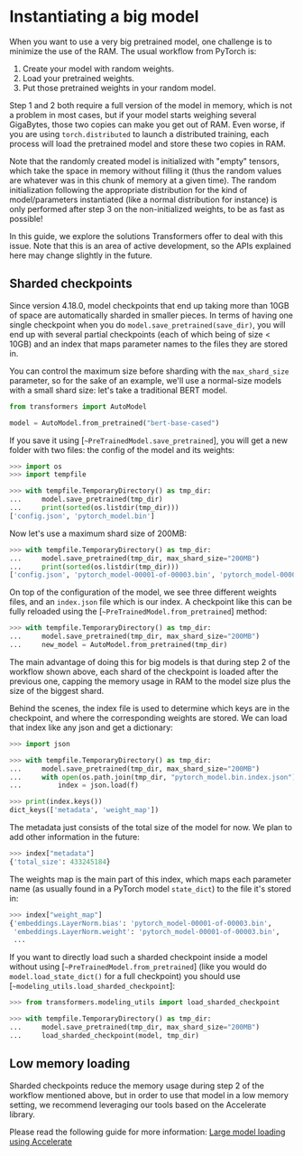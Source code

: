 <!--Copyright 2022 The HuggingFace Team. All rights reserved.

Licensed under the Apache License, Version 2.0 (the "License"); you may not use this file except in compliance with
the License. You may obtain a copy of the License at

http://www.apache.org/licenses/LICENSE-2.0

Unless required by applicable law or agreed to in writing, software distributed under the License is distributed on
an "AS IS" BASIS, WITHOUT WARRANTIES OR CONDITIONS OF ANY KIND, either express or implied. See the License for the
specific language governing permissions and limitations under the License.

⚠️ Note that this file is in Markdown but contain specific syntax for our doc-builder (similar to MDX) that may not be
rendered properly in your Markdown viewer.

-->

# Instantiating a big model

When you want to use a very big pretrained model, one challenge is to minimize the use of the RAM. The usual workflow
from PyTorch is:

1. Create your model with random weights.
2. Load your pretrained weights.
3. Put those pretrained weights in your random model.

Step 1 and 2 both require a full version of the model in memory, which is not a problem in most cases, but if your model starts weighing several GigaBytes, those two copies can make you get out of RAM. Even worse, if you are using `torch.distributed` to launch a distributed training, each process will load the pretrained model and store these two copies in RAM.

<Tip>

Note that the randomly created model is initialized with "empty" tensors, which take the space in memory without filling it (thus the random values are whatever was in this chunk of memory at a given time). The random initialization following the appropriate distribution for the kind of model/parameters instantiated (like a normal distribution for instance) is only performed after step 3 on the non-initialized weights, to be as fast as possible! 

</Tip>

In this guide, we explore the solutions Transformers offer to deal with this issue. Note that this is an area of active development, so the APIs explained here may change slightly in the future.

## Sharded checkpoints

Since version 4.18.0, model checkpoints that end up taking more than 10GB of space are automatically sharded in smaller pieces. In terms of having one single checkpoint when you do `model.save_pretrained(save_dir)`, you will end up with several partial checkpoints (each of which being of size < 10GB) and an index that maps parameter names to the files they are stored in.

You can control the maximum size before sharding with the `max_shard_size` parameter, so for the sake of an example, we'll use a normal-size models with a small shard size: let's take a traditional BERT model.

```py
from transformers import AutoModel

model = AutoModel.from_pretrained("bert-base-cased")
```

If you save it using [`~PreTrainedModel.save_pretrained`], you will get a new folder with two files: the config of the model and its weights:

```py
>>> import os
>>> import tempfile

>>> with tempfile.TemporaryDirectory() as tmp_dir:
...     model.save_pretrained(tmp_dir)
...     print(sorted(os.listdir(tmp_dir)))
['config.json', 'pytorch_model.bin']
```

Now let's use a maximum shard size of 200MB:

```py
>>> with tempfile.TemporaryDirectory() as tmp_dir:
...     model.save_pretrained(tmp_dir, max_shard_size="200MB")
...     print(sorted(os.listdir(tmp_dir)))
['config.json', 'pytorch_model-00001-of-00003.bin', 'pytorch_model-00002-of-00003.bin', 'pytorch_model-00003-of-00003.bin', 'pytorch_model.bin.index.json']
```

On top of the configuration of the model, we see three different weights files, and an `index.json` file which is our index. A checkpoint like this can be fully reloaded using the [`~PreTrainedModel.from_pretrained`] method:

```py
>>> with tempfile.TemporaryDirectory() as tmp_dir:
...     model.save_pretrained(tmp_dir, max_shard_size="200MB")
...     new_model = AutoModel.from_pretrained(tmp_dir)
```

The main advantage of doing this for big models is that during step 2 of the workflow shown above, each shard of the checkpoint is loaded after the previous one, capping the memory usage in RAM to the model size plus the size of the biggest shard.

Behind the scenes, the index file is used to determine which keys are in the checkpoint, and where the corresponding weights are stored. We can load that index like any json and get a dictionary:

```py
>>> import json

>>> with tempfile.TemporaryDirectory() as tmp_dir:
...     model.save_pretrained(tmp_dir, max_shard_size="200MB")
...     with open(os.path.join(tmp_dir, "pytorch_model.bin.index.json"), "r") as f:
...         index = json.load(f)

>>> print(index.keys())
dict_keys(['metadata', 'weight_map'])
```

The metadata just consists of the total size of the model for now. We plan to add other information in the future:

```py
>>> index["metadata"]
{'total_size': 433245184}
```

The weights map is the main part of this index, which maps each parameter name (as usually found in a PyTorch model `state_dict`) to the file it's stored in:

```py
>>> index["weight_map"]
{'embeddings.LayerNorm.bias': 'pytorch_model-00001-of-00003.bin',
 'embeddings.LayerNorm.weight': 'pytorch_model-00001-of-00003.bin',
 ...
```

If you want to directly load such a sharded checkpoint inside a model without using [`~PreTrainedModel.from_pretrained`] (like you would do `model.load_state_dict()` for a full checkpoint) you should use [`~modeling_utils.load_sharded_checkpoint`]:

```py
>>> from transformers.modeling_utils import load_sharded_checkpoint

>>> with tempfile.TemporaryDirectory() as tmp_dir:
...     model.save_pretrained(tmp_dir, max_shard_size="200MB")
...     load_sharded_checkpoint(model, tmp_dir)
```

## Low memory loading

Sharded checkpoints reduce the memory usage during step 2 of the workflow mentioned above, but in order to use that model in a low memory setting, we recommend leveraging our tools based on the Accelerate library.

Please read the following guide for more information: [Large model loading using Accelerate](main_classes/model#large-model-loading)
